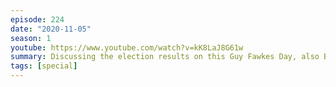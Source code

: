 ```yaml
---
episode: 224
date: "2020-11-05"
season: 1
youtube: https://www.youtube.com/watch?v=kK8LaJ8G61w
summary: Discussing the election results on this Guy Fawkes Day, also Ben's birthday
tags: [special]
---
```

